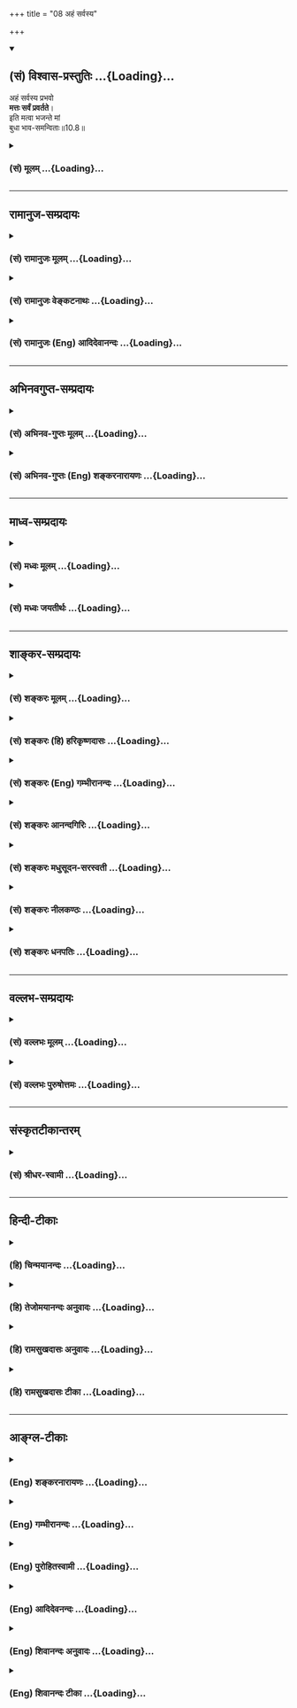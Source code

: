 +++
title = "08 अहं सर्वस्य"

+++
<div class="js_include" newlevelforh1="2" title="(सं) विश्वास-प्रस्तुतिः" unfilled url="/mahAbhAratam/vyAsaH/shlokashaH/06-bhIShma-parva/03-bhagavad-gItA-parva/saMskRtam/vishvAsa-prastutiH/10_vibhUti-vistAra-yoga/08_ahaM_sarvasya.md">
<details open><summary><h2>(सं) विश्वास-प्रस्तुतिः ...{Loading}...</h2></summary>

अहं सर्वस्य प्रभवो  
**मत्तः सर्वं प्रवर्तते**।  
इति मत्वा भजन्ते मां  
बुधा भाव-समन्विताः॥10.8॥
</details>
</div>
<div class="js_include collapsed" newlevelforh1="3" title="(सं) मूलम्" unfilled url="/mahAbhAratam/vyAsaH/shlokashaH/06-bhIShma-parva/03-bhagavad-gItA-parva/saMskRtam/mUlam/10_vibhUti-vistAra-yoga/08_ahaM_sarvasya.md">
<details><summary><h3>(सं) मूलम् ...{Loading}...</h3></summary>

अहं सर्वस्य प्रभवो मत्तः सर्वं प्रवर्तते।  
इति मत्वा भजन्ते मां बुधा भावसमन्विताः।।10.8।।
</details>
</div>


_________________
## रामानुज-सम्प्रदायः
<div class="js_include collapsed" newlevelforh1="3" title="(सं) रामानुजः मूलम्" unfilled url="/mahAbhAratam/vyAsaH/shlokashaH/06-bhIShma-parva/03-bhagavad-gItA-parva/saMskRtam/rAmAnujaH/mUlam/10_vibhUti-vistAra-yoga/08_ahaM_sarvasya.md">
<details><summary><h3>(सं) रामानुजः मूलम् ...{Loading}...</h3></summary>

।।10.8।।**अहं सर्वस्य** विचित्रचिदचित्प्रपञ्चस्य **प्रभवः**
उत्पत्तिकारणम् **सर्वं मत्त** एव **प्रवर्तते** **इति** इदं मम स्वाभाविकं
निरङ्कुशैश्वर्यं सौशील्यसौन्दर्यवात्सल्यादिकल्याणगुणगणयोगं च **मत्वा**
बुधाः ज्ञानिनो **भावसमन्विताः मां** सर्वकल्याणगुणान्वितं **भजन्ते।**
भावो मनोवृत्तिविशेषः; मयि स्पृहयालवो मां भजन्त इत्यर्थः। कथम् --

</details>
</div>
<div class="js_include collapsed" newlevelforh1="3" title="(सं) रामानुजः वेङ्कटनाथः" unfilled url="/mahAbhAratam/vyAsaH/shlokashaH/06-bhIShma-parva/03-bhagavad-gItA-parva/saMskRtam/rAmAnujaH/venkaTanAthaH/10_vibhUti-vistAra-yoga/08_ahaM_sarvasya.md">
<details><summary><h3>(सं) रामानुजः वेङ्कटनाथः ...{Loading}...</h3></summary>

  
  
।।10.8।। उक्तार्थस्यानन्तरमुदाहरणप्रदर्शनमुखेन प्रपञ्चनं क्रियत
इत्यभिप्रायेणाह -- विभूतिज्ञानेति। तदेव हि ज्ञानं भक्तिरूपेण परिणमत
इत्यभिप्रायेण विभूतिज्ञानविपाकरूपत्वोक्तिः।
असङ्कोचात्कार्यभूतब्रह्मादिसमस्तगोचरः सर्वशब्द
इत्यभिप्रायेणविचित्रेत्यादिकमुक्तम्।
प्रभवशब्दस्यात्रोत्पत्तिक्रियादिमात्रपरत्वव्युदासायाह --
उत्पत्तिकारणमिति। अत्र वक्ष्यमाणप्रकारेण सृष्ट्युपयुक्तकल्याणगुणयोगोऽपि
गर्भितः। ब्रह्मादेरपि स्वप्रवृत्तिसामर्थ्यं मदधीनमितिमत्तः सर्वम्
इत्यनेन विवक्षितमित्यभिप्रायेणाहसर्वं मत्त एवेति।
पूर्वोक्तविभूत्याद्यनुवादरूपतां दर्शयतिइतीदमित्यादिना।
स्वाभाविकनिरंकुशशब्दाभ्यां अर्वाचीनेश्वरव्यवच्छेदाय
श्रुतिसिद्धाहेतुसाध्यत्वानवधिकत्वोक्तिः।
वक्तृरूपावतारसौलभ्यपरास्मच्छब्दाभिप्रेतंमां भजन्ते
इत्युच्यमानभजनस्यात्यन्तोपयुक्तं योगशब्दार्थमाह
--,सौशील्येत्यादिना। सौशील्यवात्सल्येति दिव्यात्मगुणवर्गस्य
प्रदर्शनार्थम्;सौन्दर्येत्याकर्षकतमदिव्यमङ्गलविग्रहगुणवर्गस्य।
बुधशब्देनात्र प्रकृतज्ञानविशेषवन्तः प्रागुक्ता महात्मानो विवक्षिता
इत्यभिप्रायेणज्ञानिन इत्युक्तम्। मत्वा भावसमन्विता इत्यन्वयः।
एवंविधज्ञानस्य भक्तिसाधनत्वे तात्पर्यात्। माम् इत्यनेनात्र
भजनदशानुसन्धेयगुणगणविशिष्टस्वरूपं
विवक्षितमित्यभिप्रायेणोक्तंसर्वकल्याणगुणान्वितमिति। अनेकार्थस्य
भावशब्दस्य प्रकृतानुगुणमर्थमाह -- भावो मनोवृत्तिविशेष इति। तमेव विशेषं
विशदयति -- मयि स्पृहयालव इति।  
  

</details>
</div>
<div class="js_include collapsed" newlevelforh1="3" title="(सं) रामानुजः (Eng) आदिदेवानन्दः" unfilled url="/mahAbhAratam/vyAsaH/shlokashaH/06-bhIShma-parva/03-bhagavad-gItA-parva/saMskRtam/rAmAnujaH/english/AdidevAnandaH/10_vibhUti-vistAra-yoga/08_ahaM_sarvasya.md">
<details><summary><h3>(सं) रामानुजः (Eng) आदिदेवानन्दः ...{Loading}...</h3></summary>

10.8 I am the 'origin', namely, the cause of originating everything in this universe consisting of wonderful sentient and non-sentient beings.
From Me proceed everything. Thinking thus of My sovereignty, natural and unhindered, and knowing Me as endowed with a multitude of auspicious attributes like condescension, beauty, parental affection etc., the wise or the men of knowledge worship Me with devotion endowed as I am with all auspicious attributes. 'Bhava' is a particular disposition, here a loving disposition, of the mind. The meaning is that they worship Me with intense yearning of the heart. How;

</details>
</div>


_________________
## अभिनवगुप्त-सम्प्रदायः
<div class="js_include collapsed" newlevelforh1="3" title="(सं) अभिनव-गुप्तः मूलम्" unfilled url="/mahAbhAratam/vyAsaH/shlokashaH/06-bhIShma-parva/03-bhagavad-gItA-parva/saMskRtam/abhinava-guptaH/mUlam/10_vibhUti-vistAra-yoga/08_ahaM_sarvasya.md">
<details><summary><h3>(सं) अभिनव-गुप्तः मूलम् ...{Loading}...</h3></summary>

।।10.6 -- 10.11।। महर्षय इत्यादि भास्वता इत्यन्तम्। परस्परबोधनया
अन्योन्यबोधस्फारसंक्रमणात् सर्व एव हि प्रमातारः एक ईश्वर इति
विततव्याप्त्या +++(S;;N वितत्य व्याप्त्या)+++ सुखेनैव
सर्वशक्तिकसर्वगतस्वात्मरूपताधिगमेन +++(S -- ताधिशयनेन अधिगमेन)+++
माहेश्वर्यमेषामिति भावः +++(After इति भावः ;N add तेषां सततयुक्तानाम्
इत्यतः प्रभृति अध्यायान्ता टीका उट्टङ्किता युगपद्धि वेद्या। तेषामेव अनु
च अर्जुनप्रश्नपद्यानि षट् उल्लिखति। श्रीभगवान् अथवा बहुना इति पर्यन्तानि
पद्यानि 23,वक्ति।। These sentences are obviously of some copyist. It is
to be noted however that the Mss. generally contain seven (not six)+++
verses of Arjuna and then 24 +++(not 23)+++ verses of the hagavan) ।

</details>
</div>
<div class="js_include collapsed" newlevelforh1="3" title="(सं) अभिनव-गुप्तः (Eng) शङ्करनारायणः" unfilled url="/mahAbhAratam/vyAsaH/shlokashaH/06-bhIShma-parva/03-bhagavad-gItA-parva/saMskRtam/abhinava-guptaH/english/shankaranArAyaNaH/10_vibhUti-vistAra-yoga/08_ahaM_sarvasya.md">
<details><summary><h3>(सं) अभिनव-गुप्तः (Eng) शङ्करनारायणः ...{Loading}...</h3></summary>

10.8 See Comment under 10.11

</details>
</div>


_________________
## माध्व-सम्प्रदायः
<div class="js_include collapsed" newlevelforh1="3" title="(सं) मध्वः मूलम्" unfilled url="/mahAbhAratam/vyAsaH/shlokashaH/06-bhIShma-parva/03-bhagavad-gItA-parva/saMskRtam/madhvaH/mUlam/10_vibhUti-vistAra-yoga/08_ahaM_sarvasya.md">
<details><summary><h3>(सं) मध्वः मूलम् ...{Loading}...</h3></summary>

।।10.8 -- 10.10।। सन्ति च भजन्तः केचिदित्याह -- अहमित्यादिना।

</details>
</div>
<div class="js_include collapsed" newlevelforh1="3" title="(सं) मध्वः जयतीर्थः" unfilled url="/mahAbhAratam/vyAsaH/shlokashaH/06-bhIShma-parva/03-bhagavad-gItA-parva/saMskRtam/madhvaH/jayatIrthaH/10_vibhUti-vistAra-yoga/08_ahaM_sarvasya.md">
<details><summary><h3>(सं) मध्वः जयतीर्थः ...{Loading}...</h3></summary>

।।10.8 -- 10.10।। ननुएतां विभूतिम् \[10।7\] इति परिज्ञातुः फलमुक्तं
तत्किमर्थं पुनरुच्यते इत्यतस्तात्पर्यान्तरमाह -- **सन्ति** **चे**ति।
उक्तफले विश्वासजननार्थमिति शेषः।

</details>
</div>


_________________
## शाङ्कर-सम्प्रदायः
<div class="js_include collapsed" newlevelforh1="3" title="(सं) शङ्करः मूलम्" unfilled url="/mahAbhAratam/vyAsaH/shlokashaH/06-bhIShma-parva/03-bhagavad-gItA-parva/saMskRtam/shankaraH/mUlam/10_vibhUti-vistAra-yoga/08_ahaM_sarvasya.md">
<details><summary><h3>(सं) शङ्करः मूलम् ...{Loading}...</h3></summary>

।।10.8।। --,**अहं** परं ब्रह्म वासुदेवाख्यं **सर्वस्य** जगतः **प्रभवः**
उत्पत्तिः। **मत्तः** एव स्थितिनाशक्रियाफलोपभोगलक्षणं विक्रियारूपं
**सर्वं** जगत् **प्रवर्तते। इति** एवं **मत्वा भजन्ते** सेवन्ते **मां
बुधाः** अवगतपरमार्थतत्त्वाः; **भावसमन्विताः** भावः भावना
परमार्थतत्त्वाभिनिवेशः तेन समन्विताः संयुक्ताः इत्यर्थः।। किञ्च --,

</details>
</div>
<div class="js_include collapsed" newlevelforh1="3" title="(सं) शङ्करः (हि) हरिकृष्णदासः" unfilled url="/mahAbhAratam/vyAsaH/shlokashaH/06-bhIShma-parva/03-bhagavad-gItA-parva/saMskRtam/shankaraH/hindI/harikRShNadAsaH/10_vibhUti-vistAra-yoga/08_ahaM_sarvasya.md">
<details><summary><h3>(सं) शङ्करः (हि) हरिकृष्णदासः ...{Loading}...</h3></summary>

।।10.8।। किस प्रकारके अविचल योगसे युक्त हो जाता है सो कहा जाता है --, मैं
वासुदेव नामक परब्रह्म समस्त जगत्की उत्पत्तिका कारण हूँ; और मुझसे ही यह
स्थिति; नाश; क्रिया और कर्मफलोपभोगरूप विकारमय सारा जगत् घुमाया जा रहा
है। इस अभिप्रायको ( अच्छी प्रकार ) समझकर भावसमन्वित -- परमार्थतत्त्वकी
धारणासे युक्त हुए; बुद्धिमान् -- तत्त्वज्ञानी पुरुष; मुझे भजते हैं
अर्थात् मेरा चिन्तन किया करते हैं।

</details>
</div>
<div class="js_include collapsed" newlevelforh1="3" title="(सं) शङ्करः (Eng) गम्भीरानन्दः" unfilled url="/mahAbhAratam/vyAsaH/shlokashaH/06-bhIShma-parva/03-bhagavad-gItA-parva/saMskRtam/shankaraH/english/gambhIrAnandaH/10_vibhUti-vistAra-yoga/08_ahaM_sarvasya.md">
<details><summary><h3>(सं) शङ्करः (Eng) गम्भीरानन्दः ...{Loading}...</h3></summary>

10.8 Aham, I, the supreme Brahman called Vasudeva; am the prabhavah,
origin; sarvasya, of all, of the whole world; sarvam, everything, the
whole world of changes, consisting of continuance, destruction, action
and enjoyment of the fruits of action; pravartate, moves on; mattah,
owing to Me alone. Matva, realizing; iti, thus; the budhah, wise ones,
the knowers of the supreme Reality; bhava-samanvitah, filled with
fervour-bhava is the same as bhavana, meaning ardent longing for the
supreme Reality; filled (samanvitah) with that, i.e. imbued with that;
bhajante, adore; mam, Me. Besides,

</details>
</div>
<div class="js_include collapsed" newlevelforh1="3" title="(सं) शङ्करः आनन्दगिरिः" unfilled url="/mahAbhAratam/vyAsaH/shlokashaH/06-bhIShma-parva/03-bhagavad-gItA-parva/saMskRtam/shankaraH/AnandagiriH/10_vibhUti-vistAra-yoga/08_ahaM_sarvasya.md">
<details><summary><h3>(सं) शङ्करः आनन्दगिरिः ...{Loading}...</h3></summary>

।।10.8।। कथं तावकविभूत्यैश्वर्यज्ञानमुक्तयोगस्य हेतुरिति मत्वा पृच्छति --
**कीदृशेनेति।** उक्तज्ञानमाहात्म्यात्प्रतिष्ठिता भगवन्निष्ठा
सिद्ध्यतीत्याह -- **उच्यत इति।** प्रभवत्यस्मादिति प्रभवः सर्वप्रकृतिः
सर्वात्मेत्याह -- **उत्पत्तिरिति।** सर्वज्ञात्सर्वेश्वरान्मत्तो
निमित्तात्सस्थितिनाशादि भवति मया चान्तर्यामिणा प्रेर्यमाणं सर्वं यथास्वं
मर्यादामनतिक्रम्य चेष्टते तदाह -- **मत्त इति।** इत्थं मम सर्वात्मत्वं
सर्वप्रकृतित्वं सर्वेश्वरत्वं सर्वज्ञत्वं च महिमानं ज्ञात्वा मय्येव
निष्ठावन्तो भवन्तीत्याह -- **इत्येवमिति।** संसारासारताज्ञानवतां
भगवद्भजनेऽधिकारं द्योतयति -- **अवगतेति।** परमार्थतत्त्वे पूर्वोक्तरीत्या
ज्ञाते प्रेमादरावभिनिवेशाख्यौ भवतस्तेन संयुक्तत्वं च भगवद्भजने भवति
हेतुरित्याह -- **भावेति।**

</details>
</div>
<div class="js_include collapsed" newlevelforh1="3" title="(सं) शङ्करः मधुसूदन-सरस्वती" unfilled url="/mahAbhAratam/vyAsaH/shlokashaH/06-bhIShma-parva/03-bhagavad-gItA-parva/saMskRtam/shankaraH/madhusUdana-sarasvatI/10_vibhUti-vistAra-yoga/08_ahaM_sarvasya.md">
<details><summary><h3>(सं) शङ्करः मधुसूदन-सरस्वती ...{Loading}...</h3></summary>

।।10.8।। यादृशेन विभूतियोगयोर्ज्ञानेनाविकम्पयोगप्राप्तिस्तद्दर्शयति
चतुर्भिः -- अहं परं ब्रह्म वासुदेवाख्यं सर्वस्य जगतः प्रभव
उत्पत्तिकारणमुपादानां निमित्तं च। स्थितिनाशादि च सर्वं मत्त एव प्रवर्तते
भवति। मयैवान्तर्यामिणा सर्वज्ञेन सर्वशक्तिना प्रेर्यमाणं
स्वस्वमर्यादामनतिक्रम्य सर्वं जगत्प्रवर्तते चेष्टत इति वा। इत्येवं मत्वा
बुधा विवेकेनावगततत्त्वाभावेन परमार्थतत्त्वग्रहणरूपेण प्रेम्णा समन्विताः
सन्तो मां भजन्ते।

</details>
</div>
<div class="js_include collapsed" newlevelforh1="3" title="(सं) शङ्करः नीलकण्ठः" unfilled url="/mahAbhAratam/vyAsaH/shlokashaH/06-bhIShma-parva/03-bhagavad-gItA-parva/saMskRtam/shankaraH/nIlakaNThaH/10_vibhUti-vistAra-yoga/08_ahaM_sarvasya.md">
<details><summary><h3>(सं) शङ्करः नीलकण्ठः ...{Loading}...</h3></summary>

।।10.8।। उपासनास्वरूपमाह द्वाभ्याम् -- **अहमिति।** बुधा मां
प्रत्यगात्मानमिति मत्वा भजन्ते। इति कथम्। अहमेव सर्वस्य जगतः प्रभव
उत्पत्तिः। मत्तो मदनुग्रहं प्राप्यैव सर्वं बुद्ध्यादिकं स्वस्वकार्याय
प्रवर्तते। अहमेव,जगतः कर्तान्तर्यामी चेत्यहंग्रहेणात्मानमुपासीतेति भावः।
भावसमन्विताः भावनायुक्ताः एतच्चोत्तरार्थम्।

</details>
</div>
<div class="js_include collapsed" newlevelforh1="3" title="(सं) शङ्करः धनपतिः" unfilled url="/mahAbhAratam/vyAsaH/shlokashaH/06-bhIShma-parva/03-bhagavad-gItA-parva/saMskRtam/shankaraH/dhanapatiH/10_vibhUti-vistAra-yoga/08_ahaM_sarvasya.md">
<details><summary><h3>(सं) शङ्करः धनपतिः ...{Loading}...</h3></summary>

।।10.8।। ननु कथं
तावकविभूतियोगज्ञानेनाविकम्पयोगप्राप्तिस्तवोपासनायास्तत्प्राप्तिसाधनत्वादित्याशङ्क्य
विभूतियोगज्ञानमहिम्ना प्राप्त्या मदुपादनया मद्गतेनाविकम्पयोगेन युज्यते
इत्याह -- अहमिति चतुर्भिः। अहं परमात्मा वासुदेवाभिधः सर्वस्य
ब्रह्मादिस्थावरान्तस्य प्रभवः प्रभवत्यस्मादिति प्रभवः
प्रकृतिरभिन्ननिमित्तोपादानं मत्त एव सर्वज्ञानत्सर्वेश्वरात्सर्वं
स्थितिनाशक्रियाफलोपभोगलक्षणं जगत्प्रवर्तते इति मत्वा वासुदेवएव सर्वात्मा
सर्वेश्वरः सर्वज्ञः सर्वोपादानं सर्वनियन्ता भजनीय इत श्रुत्वा मननेन
निशित्य भजन्ते सेवन्ते। के ते इत्यत आह -- बुधा अवगतसंसारतत्त्वाः।
संसारासारज्ञानवतामेव भगवद्भजनेऽधिकार इति भावः। भावो भावना अयमेव
भगवान्वासुदेवः परमार्थतत्त्वं इत्यभिनिवेशस्तेन सम्यक् युक्ताः।

</details>
</div>


_________________
## वल्लभ-सम्प्रदायः
<div class="js_include collapsed" newlevelforh1="3" title="(सं) वल्लभः मूलम्" unfilled url="/mahAbhAratam/vyAsaH/shlokashaH/06-bhIShma-parva/03-bhagavad-gItA-parva/saMskRtam/vallabhaH/mUlam/10_vibhUti-vistAra-yoga/08_ahaM_sarvasya.md">
<details><summary><h3>(सं) वल्लभः मूलम् ...{Loading}...</h3></summary>

।।10.8 -- 10.10।। विभूतियोगज्ञानविपाकरूपभक्तिविवृद्धिं दर्शयति चतुर्भिः
पुमर्थरूपैः अहमित्यादिभिः -- अहं सर्वस्य प्रभव इत्यादि।
विश्वोत्पादकत्वप्रवर्त्तकत्वरूपस्वयोगविभूतिस्वरूपाविष्करणं इत्येवं मम
योगं विभूतिं च भगवन्मार्गीयाचार्योपदेशद्वारा मयि भावो भक्तिस्तया
समन्विता मां सेवन्ते बुधाः। एते च माहात्म्यज्ञानपूर्वकभक्तिमन्तो
भगवत्सेवकाः स्वरूपतो निर्दिश्यन्ते भगवन्मार्गीया उद्धवादय इव। मच्चित्ता
इति मदर्पितान्तःकरणाः। मद्गतप्राणा इति -- प्राणशब्द इन्द्रियप्राणवाचक
इति मदर्पितेन्द्रियप्राणाः मयि सततं युक्ता देहेनेति; समर्पितदेहाः आत्मना
वा भगवति सततं युक्ताः अयमेव ब्रह्मसम्बन्धः भगवते कृष्णाय
दारागारपुत्राप्त -- इतिवाक्यात्आत्मना सह तत्तदीहापराणि
देहेन्द्रियप्राणान्तःकरणानि तद्धर्मांश्च समर्पयित्वा स्वयं दासभूता
नित्यं भगवन्तं भजन्ते सेवामार्गप्रकारेण सेवन्ते; न पूजाडम्बरेणेति;
सेवायां स्थितिस्तेषामुक्तासेवायां वा कथायां वा इति भक्तिवर्द्धिन्यां
कथायां च स्थितिमाह -- परस्परं बोधयन्तः कथयन्तश्च मां इति। तदपि नित्यं; न
तु नैमित्तिकम्। तथैव च तुष्यन्ति मनउत्सवादिषु च रमन्ति अनुकरणेन वा
क्रीडन्ति तथाभूतानां तेषां प्रीतिपूर्वकं
पुष्टिमर्यादानुकूलापरानुरक्तिरीश्वरे सर्वात्मना प्रीतिस्तत्पूर्वकं भजतां
सेवतां -- अनेनचेतस्तत्प्रवणं सेवा इति मानसीस्वरूपमुक्तं -- तेषामेव
बुद्धियोगं विपाकदशामापन्नं ददामि येन ते मां पुरुषोत्तमं उप समीप एव
प्राप्ता भवन्ति। इत्थं तेषां निर्गुणमुक्तिर्भावितया सूचिता।

</details>
</div>
<div class="js_include collapsed" newlevelforh1="3" title="(सं) वल्लभः पुरुषोत्तमः" unfilled url="/mahAbhAratam/vyAsaH/shlokashaH/06-bhIShma-parva/03-bhagavad-gItA-parva/saMskRtam/vallabhaH/puruShottamaH/10_vibhUti-vistAra-yoga/08_ahaM_sarvasya.md">
<details><summary><h3>(सं) वल्लभः पुरुषोत्तमः ...{Loading}...</h3></summary>

  
  
।।10.8।। एवं ज्ञानिनो भक्तियुक्तत्वं विशदयति -- अहमिति चतुर्भिः। अहं
सर्वस्य जगतः प्रभव उत्पत्तिस्थानं; सर्वं जगत् मत्तःबुद्धिर्ज्ञानं
\[10।4\] इत्यादिरीत्या भृग्वाद्युक्तधर्मादिरीत्या च प्रवर्तते;
मत्क्रीडार्थकभावयुक्तं भवतीत्यर्थः। भावंसमन्विताः मत्सेवनैकप्रयत्नवन्तः
सन्तो बुधाः पण्डिता विवेकिनः; इति अमुना प्रकारेण क्रीडात्मकतया
प्रकटीभूतरूपं मां भजन्ते सेवन्ते।  
  

</details>
</div>


_________________
## संस्कृतटीकान्तरम्
<div class="js_include collapsed" newlevelforh1="3" title="(सं) श्रीधर-स्वामी" unfilled url="/mahAbhAratam/vyAsaH/shlokashaH/06-bhIShma-parva/03-bhagavad-gItA-parva/saMskRtam/shrIdhara-svAmI/10_vibhUti-vistAra-yoga/08_ahaM_sarvasya.md">
<details><summary><h3>(सं) श्रीधर-स्वामी ...{Loading}...</h3></summary>

।।10.8।। यथा च विभूतियोगयोर्ज्ञानेन सम्यग्ज्ञानावाप्तिस्तद्दर्शयति **--
अहमित्यादिचतुर्भिः।** अहं सर्वस्य जगतः प्रभवो
भृग्वादिरूपविभूतिद्वारेणोत्पत्तिहेतुः। मत्त एव चास्य
सर्वस्यबुद्धिर्ज्ञानमसंमोहः इत्यादि सर्वं प्रवर्तत इति; एवं मत्वाऽवबुध्य
बुधा विवेकिनो भावसमन्विताः प्रीतियुक्ता मां भजन्ते।

</details>
</div>


_________________
## हिन्दी-टीकाः
<div class="js_include collapsed" newlevelforh1="3" title="(हि) चिन्मयानन्दः" unfilled url="/mahAbhAratam/vyAsaH/shlokashaH/06-bhIShma-parva/03-bhagavad-gItA-parva/hindI/chinmayAnandaH/10_vibhUti-vistAra-yoga/08_ahaM_sarvasya.md">
<details><summary><h3>(हि) चिन्मयानन्दः ...{Loading}...</h3></summary>

।।10.8।। व्यष्टि और समष्टि में जो भेद है वह उन उपाधियों के कारण है;
जिनके माध्यम से एक ही सनातन; परिपूर्ण सत्य प्रकट होता है। इन दो उपाधियों
के कारण ब्रह्म को ही क्रमश जीव और ईश्वर भाव प्राप्त होते हैं जैसे एक ही
विद्युत् शक्ति बल्ब और हीटर में क्रमश प्रकाश और ताप के रूप में व्यक्त
होती है। स्वयं विद्युत् में न प्रकाश है और न उष्णता। इसी प्रकार स्वयं
परमात्मा में न ईश्वर भाव है और न जीव भाव। जो पुरुष इसे तत्त्वत जानता है
वह अविकम्प योग के द्वारा ब्रह्मनिष्ठता को प्राप्त होता है। एक कुम्भकार
कुम्भ बनाने के लिए सर्वप्रथम घट के निर्माण के उपयुक्त लचीली मिट्टी तैयार
करता है। तत्पश्चात् उस मिट्टी के गोले को चक्र पर रखकर घटाकृति में
परिवर्तित करता है। तीसरी अवस्था में घट को सुखाकर उसे चमकीला किया जाता है
और चौथी अवस्था में उस तैयार घट को पकाकर उस पर रंग लगाया जाता है। घट
निर्माण की इस क्रिया में मिट्टी निश्चय ही कह सकती है कि वह घट का प्रभव
स्थान है। चार अवस्थाओं में घट का जो विकास होता है; उसका भी अधिष्ठान
मिट्टी ही थी; न कि अन्य कोई वस्तु। यह बात सर्वकालीन घटों के सम्बन्ध में
सत्य है। किसी भी घट की उत्पत्ति; वृद्धि और विकास उसके उपादान कारणभूत
मिट्टी के बिना नहीं हो सकता। इसी प्रकार एक ही चैतन्यस्वरूप परमात्मा;
ईश्वर और जीव के रूप में प्रतीत होता है। जिस पुरुष ने विवेक के द्वारा
व्यष्टि और समष्टि के इस सूक्ष्म भेद को समझ लिया है; वही पुरुष अपने मन को
बाह्य जगत् से निवृत्त करके इन दोनों के अधिष्ठान स्वरूप आत्मा में स्थिर
कर सकता है। मन के इस भाव को ही यहाँ इस अर्थपूर्ण शब्द भावसमन्विता के
द्वारा दर्शाया गया है। प्रेम या भक्ति का मापदण्ड है पुरुष की अपनी प्रिय
वस्तु के साथ तादात्म्य करने की क्षमता। संक्षेपत; प्रेम की परिपूर्णता इस
तादात्म्य की पूर्णता में है। जब एक भक्त स्वयं यह अनुभव कर लेता है कि एक
परमात्मा ही समष्टि और व्यष्टि की अन्तकरण की उपाधियों के माध्यम से मानो
ईश्वर और जीव बन गया है; तब वह पराभक्ति को प्राप्त भक्त कहा जाता है। जिस
भक्ति के विषय में पूर्व श्लोक में केवल एक संकेत ही किया गया था; उसी को
यहाँ क्रमबद्ध करके एक साधना का रूप दिया गया है; जिसके अभ्यास से
उपर्युक्त ज्ञान प्रत्येक साधक का अपना निजी और घनिष्ट अनुभव बन सकता है।

</details>
</div>
<div class="js_include collapsed" newlevelforh1="3" title="(हि) तेजोमयानन्दः अनुवादः" unfilled url="/mahAbhAratam/vyAsaH/shlokashaH/06-bhIShma-parva/03-bhagavad-gItA-parva/hindI/tejomayAnandaH/anuvAdaH/10_vibhUti-vistAra-yoga/08_ahaM_sarvasya.md">
<details><summary><h3>(हि) तेजोमयानन्दः अनुवादः ...{Loading}...</h3></summary>

।।10.8।। मैं ही सबका प्रभव स्थान हूँ; मुझसे ही सब (जगत्) विकास को
प्राप्त होता है, इस प्रकार जानकर बुधजन भक्ति भाव से युक्त होकर मुझे ही
भजते हैं।।

</details>
</div>
<div class="js_include collapsed" newlevelforh1="3" title="(हि) रामसुखदासः अनुवादः" unfilled url="/mahAbhAratam/vyAsaH/shlokashaH/06-bhIShma-parva/03-bhagavad-gItA-parva/hindI/rAmasukhadAsaH/anuvAdaH/10_vibhUti-vistAra-yoga/08_ahaM_sarvasya.md">
<details><summary><h3>(हि) रामसुखदासः अनुवादः ...{Loading}...</h3></summary>

।।10.8।। मैं संसारमात्रका प्रभव (मूलकारण) हूँ, और मुझसे ही सारा संसार
प्रवृत्त हो रहा है अर्थात् चेष्टा कर रहा है -- ऐसा मेरेको मानकर मेरेमें
ही श्रद्धा-प्रेम रखते हुए बुद्धिमान् भक्त मेरा ही भजन करते हैं -- सब
प्रकारसे मेरे ही शरण होते हैं।

</details>
</div>
<div class="js_include collapsed" newlevelforh1="3" title="(हि) रामसुखदासः टीका" unfilled url="/mahAbhAratam/vyAsaH/shlokashaH/06-bhIShma-parva/03-bhagavad-gItA-parva/hindI/rAmasukhadAsaH/TIkA/10_vibhUti-vistAra-yoga/08_ahaM_sarvasya.md">
<details><summary><h3>(हि) रामसुखदासः टीका ...{Loading}...</h3></summary>

।।10.8।।***व्याख्या --***\[पूर्व श्लोककी बात ही इस श्लोकमें कही गयी है।
**'अहं सर्वस्य प्रभवः'** में **'सर्वस्य'** भगवान्की विभूति है अर्थात्
देखने, सुनने, समझनेमें जो कुछ आ रहा है, वह सब-की-सब भगवान्की विभूति ही
है। **'मत्तः सर्वं प्रवर्तते'** में **'मत्तः'** भगवान्का योग (प्रभाव)
है, जिससे सभी विभूतियाँ प्रकट होती हैं। सातवें, आठवें और नवें अध्यायमें
जो कुछ कहा गया है, वह सबकासब इस श्लोकके पूर्वार्धमें आ गया है। \]  
  
**'अहं सर्वस्य प्रभवः' --** मानस, नादज, बिन्दुज, उद्भिज्ज, जरायुज,
अण्डज, स्वेदज अर्थात् जड-चेतन, स्थावर-जङ्गम यावन्मात्र जितने प्राणी होते
हैं, उन सबकी उत्पत्तिके मूलमें परमपिता परमेश्वरके रूपमें मैं ही हूँ
**(टिप्पणी प₀ 543)**।

</details>
</div>


_________________
## आङ्ग्ल-टीकाः
<div class="js_include collapsed" newlevelforh1="3" title="(Eng) शङ्करनारायणः" unfilled url="/mahAbhAratam/vyAsaH/shlokashaH/06-bhIShma-parva/03-bhagavad-gItA-parva/english/shankaranArAyaNaH/10_vibhUti-vistAra-yoga/08_ahaM_sarvasya.md">
<details><summary><h3>(Eng) शङ्करनारायणः ...{Loading}...</h3></summary>

10.8. 'He is the source of all and from Him all comes forth' - Thus viewing, the wise men revere Me with devotion.

</details>
</div>
<div class="js_include collapsed" newlevelforh1="3" title="(Eng) गम्भीरानन्दः" unfilled url="/mahAbhAratam/vyAsaH/shlokashaH/06-bhIShma-parva/03-bhagavad-gItA-parva/english/gambhIrAnandaH/10_vibhUti-vistAra-yoga/08_ahaM_sarvasya.md">
<details><summary><h3>(Eng) गम्भीरानन्दः ...{Loading}...</h3></summary>

10.8 I am the origin of all; everything moves on owing to Me. Realizing thus, the wise ones, filled with fervour, adore Me.

</details>
</div>
<div class="js_include collapsed" newlevelforh1="3" title="(Eng) पुरोहितस्वामी" unfilled url="/mahAbhAratam/vyAsaH/shlokashaH/06-bhIShma-parva/03-bhagavad-gItA-parva/english/purohitasvAmI/10_vibhUti-vistAra-yoga/08_ahaM_sarvasya.md">
<details><summary><h3>(Eng) पुरोहितस्वामी ...{Loading}...</h3></summary>

10.8 I am the source of all; from Me everything flows. Therefore the wise worship Me with unchanging devotion.

</details>
</div>
<div class="js_include collapsed" newlevelforh1="3" title="(Eng) आदिदेवनन्दः" unfilled url="/mahAbhAratam/vyAsaH/shlokashaH/06-bhIShma-parva/03-bhagavad-gItA-parva/english/AdidevanandaH/10_vibhUti-vistAra-yoga/08_ahaM_sarvasya.md">
<details><summary><h3>(Eng) आदिदेवनन्दः ...{Loading}...</h3></summary>

10.8 I am the origin of all; from Me proceed everything thinking thus the wise worship Me with all devotion (Bhava).

</details>
</div>
<div class="js_include collapsed" newlevelforh1="3" title="(Eng) शिवानन्दः अनुवादः" unfilled url="/mahAbhAratam/vyAsaH/shlokashaH/06-bhIShma-parva/03-bhagavad-gItA-parva/english/shivAnandaH/anuvAdaH/10_vibhUti-vistAra-yoga/08_ahaM_sarvasya.md">
<details><summary><h3>(Eng) शिवानन्दः अनुवादः ...{Loading}...</h3></summary>

10.8 I am the source of all; from Me everything evolves; understanding thus, the wise, endowed with meditation, worship Me.

</details>
</div>
<div class="js_include collapsed" newlevelforh1="3" title="(Eng) शिवानन्दः टीका" unfilled url="/mahAbhAratam/vyAsaH/shlokashaH/06-bhIShma-parva/03-bhagavad-gItA-parva/english/shivAnandaH/TIkA/10_vibhUti-vistAra-yoga/08_ahaM_sarvasya.md">
<details><summary><h3>(Eng) शिवानन्दः टीका ...{Loading}...</h3></summary>

10.8 अहम् I; सर्वस्य of all; प्रभवः the source; मत्तः from Me; सर्वम्
everything; प्रवर्तते evolves; इति thus; मत्वा understanding; भजन्ते
worship; माम् Me; बुधाः the wise; भावसमन्विताः endowed with meditation.
Commentary Waves originate in water; depend on water and dissolve in water. The only support for the waves is water. Even so the only support for the whole world is the Lord. Realising this; feeling the omnipresence of the Lord; the wise worship Him with devotion and affection in all places. The Supreme is the same in all countries and at all times. He is the material and the efficient cause.As Mulaprakriti or Avyaktam the Lord is the source of all forms. The Lord is the primum mobile. He gazes at His Sakti (creative power) and the whole world evolves and the forms move. The worldly man who has neither sharp nor subtle intellect beholds the changing forms only through the fleshly eyes. He has no idea of the Indwelling Presence; the substratum; the allpervading intelligence or the blissful consciousness. He is allured by the passing forms. He fixes his hopes and joy on these transitory forms. He lives and exerts for them. He rejoices when he gets a wife and children. If these forms pass away he is drowned in sorrow. But the wise ones constantly dwell in the Supreme; the source and the life of all;
and enjoy the eternal bliss of the immortal; inner Self; their own nondual Atman; albeit all these forms around them change and pass away.
They are steadfast in Yoga. They are endowed with unshakable Yoga. They are enthroned in Yoga. They worship the Supreme in contemplation and enjoy the indescribable bliss of Nirvikalpa Samadhi.Para Brahman; known as Vaasudeva; is the source of the whole world. From Him alone evolves the whole world with all its changes; viz.; existence (Sthiti);
destruction (Nasa); action (Kriya); fruit (Phala) and enjoyment (Bhoga).
Understanding thus; the wise adore the Supreme Being and engage themselves in profound meditation on the Absolute. (Cf.IX.10)

</details>
</div>
